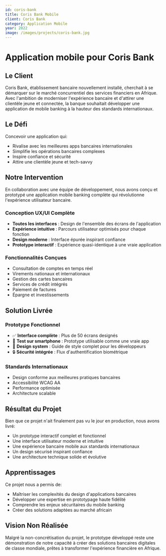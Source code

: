 ```yaml
---
id: coris-bank
title: Coris Bank Mobile
client: Coris Bank
category: Application Mobile
year: 2022
image: /images/projects/coris-bank.jpg
---
```


# Application mobile pour Coris Bank

## Le Client

Coris Bank, établissement bancaire nouvellement installé, cherchait à se démarquer sur le marché concurrentiel des services financiers en Afrique. Avec l'ambition de moderniser l'expérience bancaire et d'attirer une clientèle jeune et connectée, la banque souhaitait développer une application de mobile banking à la hauteur des standards internationaux.

## Le Défi

Concevoir une application qui:
- Rivalise avec les meilleures apps bancaires internationales
- Simplifie les opérations bancaires complexes
- Inspire confiance et sécurité
- Attire une clientèle jeune et tech-savvy

## Notre Intervention

En collaboration avec une équipe de développement, nous avons conçu et prototypé une application mobile banking complète qui révolutionne l'expérience utilisateur bancaire.

### Conception UX/UI Complète

- **Toutes les interfaces** : Design de l'ensemble des écrans de l'application
- **Expérience intuitive** : Parcours utilisateur optimisés pour chaque fonction
- **Design moderne** : Interface épurée inspirant confiance
- **Prototype interactif** : Expérience quasi-identique à une vraie application

### Fonctionnalités Conçues

- Consultation de comptes en temps réel
- Virements nationaux et internationaux
- Gestion des cartes bancaires
- Services de crédit intégrés
- Paiement de factures
- Épargne et investissements

## Solution Livrée

### Prototype Fonctionnel

- ✅ **Interface complète** : Plus de 50 écrans designés
- 📱 **Test sur smartphone** : Prototype utilisable comme une vraie app
- 🎨 **Design system** : Guide de style complet pour les développeurs
- 🔒 **Sécurité intégrée** : Flux d'authentification biométrique

### Standards Internationaux

- Design conforme aux meilleures pratiques bancaires
- Accessibilité WCAG AA
- Performance optimisée
- Architecture scalable

## Résultat du Projet

Bien que ce projet n'ait finalement pas vu le jour en production, nous avons livré:
- Un prototype interactif complet et fonctionnel
- Une interface utilisateur moderne et intuitive
- Une expérience bancaire mobile aux standards internationaux
- Un design sécurisé inspirant confiance
- Une architecture technique solide et évolutive

## Apprentissages

Ce projet nous a permis de:
- Maîtriser les complexités du design d'applications bancaires
- Développer une expertise en prototypage haute fidélité
- Comprendre les enjeux sécuritaires du mobile banking
- Créer des solutions adaptées au marché africain

## Vision Non Réalisée

Malgré la non-concrétisation du projet, le prototype développé reste une démonstration de notre capacité à créer des solutions bancaires digitales de classe mondiale, prêtes à transformer l'expérience financière en Afrique.